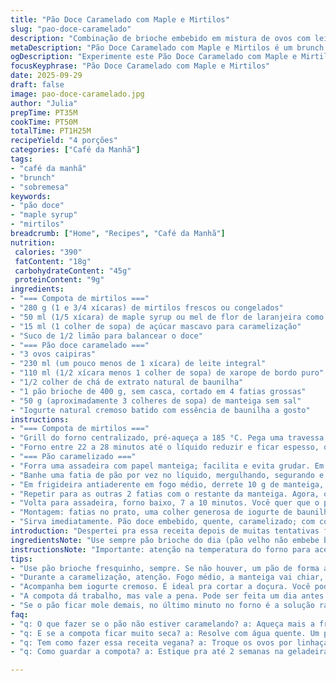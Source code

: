 ```yaml
---
title: "Pão Doce Caramelado com Maple e Mirtilos"
slug: "pao-doce-caramelado"
description: "Combinação de brioche embebido em mistura de ovos com leite e xarope de bordo. Mirtilos cozidos no forno com açúcar mascavo e toque de limão para equilibrar a doçura. Pão caramelizado na manteiga com maple, acabamento no forno para textura perfeita. Servido com iogurte cremoso e compota fresca, mistura doçura, acidez e cremosidade num prato único para café da manhã ou brunch."
metaDescription: "Pão Doce Caramelado com Maple e Mirtilos é um brunch perfeito, com texturas e sabores inesquecíveis."
ogDescription: "Experimente este Pão Doce Caramelado com Maple e Mirtilos, uma deliciosa mistura de sabores que transforma seu café da manhã."
focusKeyphrase: "Pão Doce Caramelado com Maple e Mirtilos"
date: 2025-09-29
draft: false
image: pao-doce-caramelado.jpg
author: "Julia"
prepTime: PT35M
cookTime: PT50M
totalTime: PT1H25M
recipeYield: "4 porções"
categories: ["Café da Manhã"]
tags:
- "café da manhã"
- "brunch"
- "sobremesa"
keywords:
- "pão doce"
- "maple syrup"
- "mirtilos"
breadcrumb: ["Home", "Recipes", "Café da Manhã"]
nutrition: 
 calories: "390"
 fatContent: "18g"
 carbohydrateContent: "45g"
 proteinContent: "9g"
ingredients:
- "=== Compota de mirtilos ==="
- "280 g (1 e 3/4 xícaras) de mirtilos frescos ou congelados"
- "50 ml (1/5 xícara) de maple syrup ou mel de flor de laranjeira como substituto"
- "15 ml (1 colher de sopa) de açúcar mascavo para caramelização"
- "Suco de 1/2 limão para balancear o doce"
- "=== Pão doce caramelado ==="
- "3 ovos caipiras"
- "230 ml (um pouco menos de 1 xícara) de leite integral"
- "110 ml (1/2 xícara menos 1 colher de sopa) de xarope de bordo puro"
- "1/2 colher de chá de extrato natural de baunilha"
- "1 pão brioche de 400 g, sem casca, cortado em 4 fatias grossas"
- "50 g (aproximadamente 3 colheres de sopa) de manteiga sem sal"
- "Iogurte natural cremoso batido com essência de baunilha a gosto"
instructions:
- "=== Compota de mirtilos ==="
- "Grill do forno centralizado, pré-aqueça a 185 °C. Pega uma travessa média, mistura os mirtilos com maple, açúcar mascavo e suco de limão (não pule o limão; corta o doce e deixa fresco). Se seu mirtilo for congelado, vai liberar mais água - ótimo para molhar o pão depois, mas controle o tempo para não virar água demais."
- "Forno entre 22 a 28 minutos até o líquido reduzir e ficar espesso, quase uma calda pegajosa. Você vai ouvir o chiado do açúcar se transformando na borda da travessa. Se prolongar muito vira melaço duro; mire no ponto que, ao mexer, gruda no fundo e solta com leve resistência. Deixa esfriar depois; essa compota aguenta fechar bem na geladeira até 2 semanas."
- "=== Pão caramelizado ==="
- "Forra uma assadeira com papel manteiga; facilita e evita grudar. Em uma tigela grande, batedor em mão, mistura ovos, leite, 50 ml do maple e baunilha até ficar uniforme, espumoso. Sou fã de um pouco menos de xarope na mistura para segurar a textura, xarope demais deixa mole demais."
- "Banhe uma fatia de pão por vez no líquido, mergulhando, segurando e virando para que embeba toda, mas sem empapar a ponto de desmanchar. Já errei ao deixar pão encharcado demais; acaba pegando gosto estranho e fica tipo meleca amarga. Deixa escorrer um pouco antes de colocar na assadeira."
- "Em frigideira antiaderente em fogo médio, derrete 10 g de manteiga, coloca 2 fatias com cuidado. Quando o cheiro mudar para amanteigado queimadinho e a cor dourada escurecer, hora de virar, uns 3 a 4 minutos cada lado. Fica com uma casquinha fina mas macia por dentro. Reserva no papel manteiga; mantém crocante sem umidade."
- "Repetir para as outras 2 fatias com o restante da manteiga. Agora, o toque que aprendi: uma última passada na frigideira, fogo médio-baixo, com 15 ml de manteiga e o restante do maple. Dá uma caramelizada boa, sem queimar. Em cada lado das fatias, cobre com a mistura até o pão ficar brilhoso e um pouco pegajoso. Atenção aqui; se esquentar demais, o maple endurece rápido e fica quebradiço."
- "Volta para assadeira, forno baixo, 7 a 10 minutos. Você quer que o pão infle levemente e forme uma superfície caramelizada brilhosa, firme ao toque, mas não seca. Dá uma olhada a partir dos 7 minutos; forno varia muito. Aparelhos com função grill aceleram isso, fique de olho!"
- "Montagem: fatias no prato, uma colher generosa de iogurte de baunilha, e por cima a compota dos mirtilos dourados. Se sobrou calda do forno, rega por cima. Item opcional: um toque de pimenta do reino moída na hora na compota traz contraste inesperado e elegante."
- "Sirva imediatamente. Pão doce embebido, quente, caramelizado; com compota fria e cremosidade do iogurte. Texturas e temperaturas que equilibram — experiência gastronômica matinal."
introduction: "Despertei pra essa receita depois de muitas tentativas frustradas com pão doce. Queria algo que mantivesse o pão firme mesmo embebido, que tivesse doçura natural e toque de frescor — o toque do limão na compota é segredo. O processo de caramelização na manteiga com maple é um passo que poucos valorizam mas faz toda a diferença. Dá pra sentir na boca aquela casquinha crocante com interior macio e úmido, o aroma doce intenso do bordo que lembra infância, e o azedinho dos mirtilos que não deixa enjoativo. Serve pro café da manhã com calma, ou pra um brunch caprichado de fim de semana, acompanhado de café fresco e memórias gostosas."
ingredientsNote: "Use sempre pão brioche do dia (pão velho não embebe bem e desmancha). Se acabar, pão de forma artesanal também funciona, mas valorize o macio. O leite integral dá cremosidade, mas pode trocar por leite de amêndoas ou aveia para versão vegana (trocar ovos por 'ovo de linhaça' ou mistura de amido de milho). Controle o maple; substituí por mel em alguns testes, o mel altera a textura, deixei menos na mistura líquida pra evitar meleca. Na compota, limão é essencial para evitar doçura enjoativa; tente não pular. A manteiga sem sal é melhor para controlar o sal e aroma; manteiga com sal pode alterar o ponto de caramelização."
instructionsNote: "Importante: atenção na temperatura do forno para acertar o ponto do pão e compota. No banho de ovos, evitar encharcar demais para o pão não desmanchar ao fritar. Na frigideira, deixe o fogo médio até o cheiro de manteiga mudar para um aroma tostado, mas não queime. Finalizar com caramelização do maple e manteiga é o toque profissional para peso e sabor sem excesso. Acompanha bem iogurte tradicional com baunilha para equilibrar o doce. Dica: pode preparar compota antes, com calma, e pão na hora, pra servir massa fresca. Durante o cozimento da compota, observe a textura; quando formar uma calda espessa que engraxa a colher, é hora de tirar do forno."
tips:
- "Use pão brioche fresquinho, sempre. Se não houver, um pão de forma artesanal é a segunda melhor opção. Pão antigo desmancha e não embebe bem. Se tá seco, não aceita a compota. O leite integral é fundamental, mas leite de amêndoas fica fácil pra veganos. A textura muda, mas funciona."
- "Durante a caramelização, atenção. Fogo médio, a manteiga vai chiar, isso é bom. Quando a coloração mudar, é hora de virar. Não deixe muito tempo, ou fica emborachado. A mistura de maple com manteiga é sutil, mas faz diferença. Uma pegada caramelizada na casquinha final; toque de mestre."
- "Acompanha bem iogurte cremoso. É ideal pra cortar a doçura. Você pode também usar iogurte com sabor como opção. Outra dica: açúcar é essencial na compota. Limão é chave. Não pule, corta a doçura. Na compota, evite caldo além da conta. Cozinhe até espessar, ponto ideal é quando gruda na colher."
- "A compota dá trabalho, mas vale a pena. Pode ser feita um dia antes. Mantém na geladeira. Com tempo, o sabor apura. Se o pão não absorver bem, pode colocar um pouco a mais de leite na mistura. Sempre teste a textura, um pão mal embebido é frustração certa."
- "Se o pão ficar mole demais, no último minuto no forno é a solução rápida. Junte mais calor. Isso vai fazer ele subir e criar a casquinha. Não tenha medo do maple, mas equilíbrio é importante. Coloque sempre aos poucos, até encontrar o que dá certo, lembre-se de olhar."
faq:
- "q: O que fazer se o pão não estiver caramelando? a: Aqueça mais a frigideira. Fogo mais alto e dê espaço. O truque é não carregar de manteiga. Maple pode queimar, mas carameliza na borda. Se não funciona, transfira pro forno mais quente por 3 a 5 minutos."
- "q: E se a compota ficar muito seca? a: Resolve com água quente. Um pouco vai voltar a umidade. Se realmente bem comportada, adicione mais maple. Isso vai ajudar a soltar. Logicamente, controle o fogo. Tempo do forno é crucial, cada um tem seu jeito."
- "q: Tem como fazer essa receita vegana? a: Troque os ovos por linhaça. E leite de amêndoas no lugar integral. O pão de brioche precisa ser substituído, mas o de forma artesanal é ok. Ajustar o maple também vale, mas atenção com a textura."
- "q: Como guardar a compota? a: Estique pra até 2 semanas na geladeira. Mas use pote bem vedado. Se quiser, congela também. Consistência muda, mas continua saborosa. Ao descongelar, aqueça rápido. Assim, volta a ter o ponto ideal."

---
```


